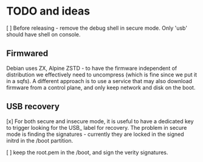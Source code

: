 # TODO and ideas

[ ] Before releasing - remove the debug shell in secure mode.
    Only 'usb' should have shell on console.

## Firmwared 

Debian uses ZX, Alpine ZSTD - to have the firmware independent of distribution we effectively need to 
uncompress (which is fine since we put it in a sqfs). A different approach is to use a service that
may also download firmware from a control plane, and only keep network and disk on the boot.

## USB recovery

[x] For both secure and insecure mode, it is useful to have a dedicated key to trigger looking for the USB_ label for recovery. The problem in secure mode
is finding the signatures - currently they are locked in the signed initrd in the /boot partition.

[ ] keep the root.pem in the /boot, and sign the verity signatures.

